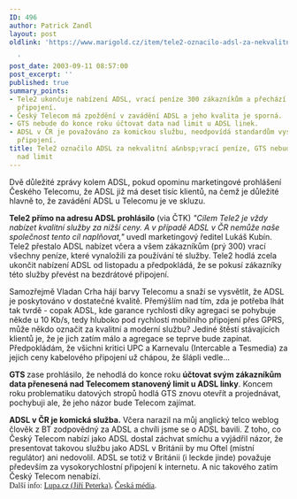```yaml
---
ID: 496
author: Patrick Zandl
layout: post
oldlink: 'https://www.marigold.cz/item/tele2-oznacilo-adsl-za-nekvalitni-a-vraci-penize-gts-nebude-uctovat-data-nad-limit

  '
post_date: 2003-09-11 08:57:00
post_excerpt: ''
published: true
summary_points:
- Tele2 ukončuje nabízení ADSL, vrací peníze 300 zákazníkům a přechází na bezdrátové
  připojení.
- Český Telecom má zpoždění v zavádění ADSL a jeho kvalita je sporná.
- GTS nebude do konce roku účtovat data nad limit u ADSL linek.
- ADSL v ČR je považováno za komickou službu, neodpovídá standardům vysokorychlostního
  připojení.
title: Tele2 označilo ADSL za nekvalitní a&nbsp;vrací peníze, GTS nebude účtovat data
  nad limit
---
```


<p>
Dvě důležité zprávy kolem ADSL, pokud opominu marketingové prohlášení Českého Telecomu, že ADSL již má deset tisíc klientů, na čemž je důležité hlavně to, že zavádění ADSL u Telecomu je ve skluzu. </p>

<p>
<STRONG>Tele2 přímo na adresu ADSL prohlásilo</STRONG> (via ČTK) <EM>"Cílem Tele2 je vždy nabízet kvalitní služby za nižší ceny. A v případě ADSL v ČR nemůže naše společnost tento cíl naplňovat,"</EM> uvedl marketingový ředitel Lukáš Kubín. Tele2 přestalo ADSL nabízet včera a všem zákazníkům (prý 300) vrací všechny peníze, které vynaložili za používání té služby. Tele2 hodlá zcela ukončit nabízení ADSL od listopadu a předpokládá, že se pokusí zákazníky této služby převést na bezdrátové připojení.</p>

<p>
Samozřejmě Vladan Crha hájí barvy Telecomu a snaží se vysvětlit, že ADSL je poskytováno v dostatečné kvalitě. Přemýšlím nad tím, zda je potřeba lhát tak tvrdě - copak ADSL, kde garance rychlosti díky agregaci se pohybuje někde u 10 Kb/s, tedy hluboko pod rychlostí mobilního připojení přes GPRS, může někdo označit za kvalitní a moderní službu? Jediné štěstí stávajících klientů je, že je jich zatím málo a agregace se teprve bude zapínat. Předpokládám, že všichni kritici UPC a Karnevalu (Intercable a Tesmedia) za jejich ceny kabelového připojení už chápou, že šlápli vedle...</p>

<p>
<STRONG>GTS </STRONG>zase prohlásilo, že nehodlá do konce roku <STRONG>účtovat svým zákazníkům data přenesená nad Telecomem stanovený limit u ADSL linky</STRONG>. Koncem roku problematiku datových stropů hodlá GTS znovu otevřít a projednávat, pochybuji ale, že jeho názor bude Telecom zajímat. </p>

<p>
<STRONG>ADSL v ČR je komická služba.</STRONG> Včera narazil na můj anglický telco weblog člověk z BT zodpovědný za ADSL a chvíli jsme se o ADSL bavili. Z toho, co Český Telecom nabízí jako ADSL dostal záchvat smíchu a vyjádřil názor, že presentovat takovou službu jako ADSL v Británii by mu Oftel (místní regulátor) ani nedovolil. ADSL se totiž v Británii (i leckde jinde) považuje především za vysokorychlostní připojení k internetu. A nic takového zatím Český Telecom nenabízí.<FONT face=Times><BR>Další info: <A href="http://www.lupa.cz/clanek.php3?show=3012" target=_blank>Lupa.cz (Jiří Peterka)</A>, <A href="http://www.ceskamedia.cz/" target=_blank>Česká média</A>.</FONT></p>
